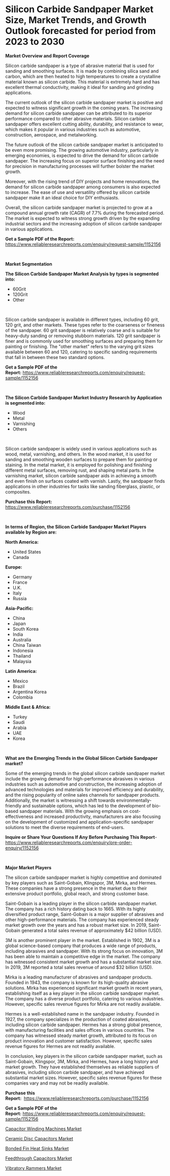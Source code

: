 <p><h1>Silicon Carbide Sandpaper Market Size, Market Trends, and Growth Outlook forecasted for period from 2023 to 2030</h1></p><p><strong>Market Overview and Report Coverage</strong></p>
<p><p>Silicon carbide sandpaper is a type of abrasive material that is used for sanding and smoothing surfaces. It is made by combining silica sand and carbon, which are then heated to high temperatures to create a crystalline material known as silicon carbide. This material is extremely hard and has excellent thermal conductivity, making it ideal for sanding and grinding applications.</p><p>The current outlook of the silicon carbide sandpaper market is positive and expected to witness significant growth in the coming years. The increasing demand for silicon carbide sandpaper can be attributed to its superior performance compared to other abrasive materials. Silicon carbide sandpaper offers excellent cutting ability, durability, and resistance to wear, which makes it popular in various industries such as automotive, construction, aerospace, and metalworking.</p><p>The future outlook of the silicon carbide sandpaper market is anticipated to be even more promising. The growing automotive industry, particularly in emerging economies, is expected to drive the demand for silicon carbide sandpaper. The increasing focus on superior surface finishing and the need for precision in manufacturing processes will further bolster the market growth.</p><p>Moreover, with the rising trend of DIY projects and home renovations, the demand for silicon carbide sandpaper among consumers is also expected to increase. The ease of use and versatility offered by silicon carbide sandpaper make it an ideal choice for DIY enthusiasts.</p><p>Overall, the silicon carbide sandpaper market is projected to grow at a compound annual growth rate (CAGR) of 7.7% during the forecasted period. The market is expected to witness strong growth driven by the expanding industrial sectors and the increasing adoption of silicon carbide sandpaper in various applications.</p></p>
<p><strong>Get a Sample PDF of the Report:</strong> <a href="https://www.reliableresearchreports.com/enquiry/request-sample/1152156">https://www.reliableresearchreports.com/enquiry/request-sample/1152156</a></p>
<p>&nbsp;</p>
<p><strong>Market Segmentation</strong></p>
<p><strong>The Silicon Carbide Sandpaper Market Analysis by types is segmented into:</strong></p>
<p><ul><li>60Grit</li><li>120Grit</li><li>Other</li></ul></p>
<p>&nbsp;</p>
<p><p>Silicon carbide sandpaper is available in different types, including 60 grit, 120 grit, and other markets. These types refer to the coarseness or fineness of the sandpaper. 60 grit sandpaper is relatively coarse and is suitable for heavy-duty sanding or removing stubborn materials. 120 grit sandpaper is finer and is commonly used for smoothing surfaces and preparing them for painting or finishing. The "other market" refers to the varying grit sizes available between 60 and 120, catering to specific sanding requirements that fall in between these two standard options.</p></p>
<p><strong>Get a Sample PDF of the Report:</strong>&nbsp;<a href="https://www.reliableresearchreports.com/enquiry/request-sample/1152156">https://www.reliableresearchreports.com/enquiry/request-sample/1152156</a></p>
<p>&nbsp;</p>
<p><strong>The Silicon Carbide Sandpaper Market Industry Research by Application is segmented into:</strong></p>
<p><ul><li>Wood</li><li>Metal</li><li>Varnishing</li><li>Others</li></ul></p>
<p>&nbsp;</p>
<p><p>Silicon carbide sandpaper is widely used in various applications such as wood, metal, varnishing, and others. In the wood market, it is used for sanding and smoothing wooden surfaces to prepare them for painting or staining. In the metal market, it is employed for polishing and finishing different metal surfaces, removing rust, and shaping metal parts. In the varnishing market, silicon carbide sandpaper aids in achieving a smooth and even finish on surfaces coated with varnish. Lastly, the sandpaper finds applications in other industries for tasks like sanding fiberglass, plastic, or composites.</p></p>
<p><strong>Purchase this Report:</strong>&nbsp; <a href="https://www.reliableresearchreports.com/purchase/1152156">https://www.reliableresearchreports.com/purchase/1152156</a></p>
<p>&nbsp;</p>
<p><strong>In terms of Region, the Silicon Carbide Sandpaper Market Players available by Region are:</strong></p>
<p>
    <p> <strong> North America: </strong>
        <ul>
            <li>United States</li>
            <li>Canada</li>
        </ul>
        </p> 
    <p> <strong> Europe: </strong>
        <ul>
            <li>Germany</li>
            <li>France</li>
            <li>U.K.</li>
            <li>Italy</li>
            <li>Russia</li>
        </ul>
        </p> 
    <p> <strong> Asia-Pacific: </strong>
        <ul>
            <li>China</li>
            <li>Japan</li>
            <li>South Korea</li>
            <li>India</li>
            <li>Australia</li>
            <li>China Taiwan</li>
            <li>Indonesia</li>
            <li>Thailand</li>
            <li>Malaysia</li>
        </ul>
        </p> 
    <p> <strong> Latin America: </strong>
        <ul>
            <li>Mexico</li>
            <li>Brazil</li>
            <li>Argentina Korea</li>
            <li>Colombia</li>
        </ul>
        </p> 
    <p> <strong> Middle East & Africa: </strong>
        <ul>
            <li>Turkey</li>
            <li>Saudi</li>
            <li>Arabia</li>
            <li>UAE</li>
            <li>Korea</li>
        </ul>
    </p>
    </p>
<p>&nbsp;</p>
<p><strong>What are the Emerging Trends in the Global Silicon Carbide Sandpaper market?</strong></p>
<p><p>Some of the emerging trends in the global silicon carbide sandpaper market include the growing demand for high-performance abrasives in various industries such as automotive and construction, the increasing adoption of advanced technologies and materials for improved efficiency and durability, and the rising popularity of online sales channels for sandpaper products. Additionally, the market is witnessing a shift towards environmentally-friendly and sustainable options, which has led to the development of bio-based sandpaper materials. With the growing emphasis on cost-effectiveness and increased productivity, manufacturers are also focusing on the development of customized and application-specific sandpaper solutions to meet the diverse requirements of end-users.</p></p>
<p><strong>Inquire or Share Your Questions If Any Before Purchasing This Report</strong>- <a href="https://www.reliableresearchreports.com/enquiry/pre-order-enquiry/1152156">https://www.reliableresearchreports.com/enquiry/pre-order-enquiry/1152156</a></p>
<p>&nbsp;</p>
<p><strong>Major Market Players</strong></p>
<p><p>The silicon carbide sandpaper market is highly competitive and dominated by key players such as Saint-Gobain, Klingspor, 3M, Mirka, and Hermes. These companies have a strong presence in the market due to their extensive product portfolio, global reach, and strong customer base.</p><p>Saint-Gobain is a leading player in the silicon carbide sandpaper market. The company has a rich history dating back to 1665. With its highly diversified product range, Saint-Gobain is a major supplier of abrasives and other high-performance materials. The company has experienced steady market growth over the years and has a robust market size. In 2019, Saint-Gobain generated a total sales revenue of approximately $42 billion (USD).</p><p>3M is another prominent player in the market. Established in 1902, 3M is a global science-based company that produces a wide range of products, including abrasives and sandpaper. With its strong focus on innovation, 3M has been able to maintain a competitive edge in the market. The company has witnessed consistent market growth and has a substantial market size. In 2019, 3M reported a total sales revenue of around $32 billion (USD).</p><p>Mirka is a leading manufacturer of abrasives and sandpaper products. Founded in 1943, the company is known for its high-quality abrasive solutions. Mirka has experienced significant market growth in recent years, establishing itself as a key player in the silicon carbide sandpaper market. The company has a diverse product portfolio, catering to various industries. However, specific sales revenue figures for Mirka are not readily available.</p><p>Hermes is a well-established name in the sandpaper industry. Founded in 1927, the company specializes in the production of coated abrasives, including silicon carbide sandpaper. Hermes has a strong global presence, with manufacturing facilities and sales offices in various countries. The company has witnessed steady market growth, attributed to its focus on product innovation and customer satisfaction. However, specific sales revenue figures for Hermes are not readily available.</p><p>In conclusion, key players in the silicon carbide sandpaper market, such as Saint-Gobain, Klingspor, 3M, Mirka, and Hermes, have a long history and market growth. They have established themselves as reliable suppliers of abrasives, including silicon carbide sandpaper, and have achieved substantial market sizes. However, specific sales revenue figures for these companies vary and may not be readily available.</p></p>
<p><strong>Purchase this Report:</strong>&nbsp;&nbsp;<a href="https://www.reliableresearchreports.com/purchase/1152156">https://www.reliableresearchreports.com/purchase/1152156</a></p>
<p></p>
<p><strong>Get a Sample PDF of the Report:</strong>&nbsp;<a href="https://www.reliableresearchreports.com/enquiry/request-sample/1152156">https://www.reliableresearchreports.com/enquiry/request-sample/1152156</a></p>
<p><p><a href="https://medium.com/@deniseharvey70/capacitor-winding-machines-market-insights-into-market-cagr-market-trends-and-growth-strategies-12f2a4cbe475">Capacitor Winding Machines Market</a></p><p><a href="https://medium.com/@yjwzfixtb68151/ceramic-disc-capacitors-market-size-reveals-the-best-marketing-channels-in-global-industry-8cfd42012d58">Ceramic Disc Capacitors Market</a></p><p><a href="https://medium.com/@adeafrashri2022/bonded-fin-heat-sinks-market-report-reveals-the-latest-trends-and-growth-opportunities-of-this-d3124e9d6537">Bonded Fin Heat Sinks Market</a></p><p><a href="https://medium.com/@besaagolli28/feedthrough-capacitors-market-analysis-its-cagr-market-segmentation-and-global-industry-overview-69a6e955ef9c">Feedthrough Capacitors Market</a></p><p><a href="https://medium.com/@loririce03/vibratory-rammers-market-share-evolution-and-market-growth-trends-2023-2030-f0d814e0d637">Vibratory Rammers Market</a></p></p>